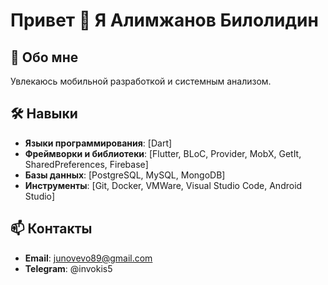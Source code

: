 # Привет 👋 Я Алимжанов Билолидин

## 🚀 Обо мне

Увлекаюсь мобильной разработкой и системным анализом.

## 🛠️ Навыки

- **Языки программирования**: [Dart]
- **Фреймворки и библиотеки**: [Flutter, BLoC, Provider, MobX, GetIt, SharedPreferences, Firebase]
- **Базы данных**: [PostgreSQL, MySQL, MongoDB]
- **Инструменты**: [Git, Docker, VMWare, Visual Studio Code, Android Studio]

## 📫 Контакты

- **Email**: junovevo89@gmail.com
- **Telegram**: @invokis5
